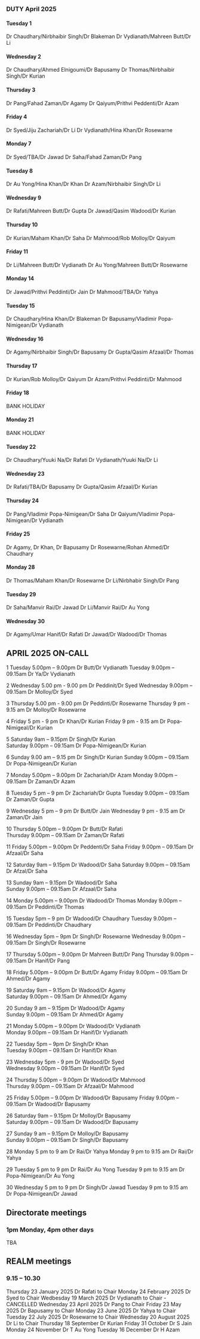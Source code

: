 

### DUTY April 2025

#### Tuesday 1
Dr Chaudhary/Nirbhaibir Singh/Dr Blakeman
Dr Vydianath/Mahreen Butt/Dr Li

#### Wednesday 2
Dr Chaudhary/Ahmed Elnigoumi/Dr Bapusamy
Dr Thomas/Nirbhaibir Singh/Dr Kurian

#### Thursday 3
Dr Pang/Fahad Zaman/Dr Agamy
Dr Qaiyum/Prithvi Peddenti/Dr Azam

#### Friday 4
Dr Syed/Jiju Zachariah/Dr Li
Dr Vydianath/Hina Khan/Dr Rosewarne

#### Monday 7
Dr Syed/TBA/Dr Jawad
Dr Saha/Fahad Zaman/Dr Pang

#### Tuesday 8
Dr Au Yong/Hina Khan/Dr Khan
Dr Azam/Nirbhaibir Singh/Dr Li

#### Wednesday 9
Dr Rafati/Mahreen Butt/Dr Gupta
Dr Jawad/Qasim Wadood/Dr Kurian

#### Thursday 10
Dr Kurian/Maham Khan/Dr Saha
Dr Mahmood/Rob Molloy/Dr Qaiyum

#### Friday 11
Dr Li/Mahreen Butt/Dr Vydianath
Dr Au Yong/Mahreen Butt/Dr Rosewarne

#### Monday 14
Dr Jawad/Prithvi Peddinti/Dr Jain
Dr Mahmood/TBA/Dr Yahya

#### Tuesday 15
Dr Chaudhary/Hina Khan/Dr Blakeman
Dr Bapusamy/Vladimir Popa-Nimigean/Dr Vydianath

#### Wednesday 16
Dr Agamy/Nirbhaibir Singh/Dr Bapusamy
Dr Gupta/Qasim Afzaal/Dr Thomas

#### Thursday 17
Dr Kurian/Rob Molloy/Dr Qaiyum
Dr Azam/Prithvi Peddinti/Dr Mahmood

#### Friday 18
BANK HOLIDAY

#### Monday 21
BANK HOLIDAY

#### Tuesday 22
Dr Chaudhary/Yuuki Na/Dr Rafati
Dr Vydianath/Yuuki Na/Dr Li

#### Wednesday 23
Dr Rafati/TBA/Dr Bapusamy
Dr Gupta/Qasim Afzaal/Dr Kurian

#### Thursday 24
Dr Pang/Vladimir Popa-Nimigean/Dr Saha
Dr Qaiyum/Vladimir Popa-Nimigean/Dr Vydianath

#### Friday 25
Dr Agamy, Dr Khan, Dr Bapusamy
Dr Rosewarne/Rohan Ahmed/Dr Chaudhary

#### Monday 28
Dr Thomas/Maham Khan/Dr Rosewarne
Dr Li/Nirbhabir Singh/Dr Pang

#### Tuesday 29
Dr Saha/Manvir Rai/Dr Jawad
Dr Li/Manvir Rai/Dr Au Yong

#### Wednesday 30
Dr Agamy/Umar Hanif/Dr Rafati
Dr Jawad/Dr Wadood/Dr Thomas

## APRIL 2025 ON-CALL

1	Tuesday	 5.00pm – 9.00pm	Dr Butt/Dr Vydianath
	Tuesday  9.00pm – 09.15am	Dr Ya/Dr Vydianath
 
2	Wednesday  5.00 pm - 9.00 pm 	Dr Peddinit/Dr Syed	
	Wednesday  9.00pm – 09.15am	Dr Molloy/Dr Syed

3	Thursday   5.00 pm - 9.00 pm	Dr Peddinti/Dr Rosewarne
	Thursday   9 pm - 9.15 am 	Dr Molloy/Dr Rosewarne	

4	Friday    5 pm - 9 pm 		Dr Khan/Dr Kurian
	Friday 	  9 pm - 9.15 am	Dr Popa-Nimigeal/Dr Kurian	

5	Saturday 9am – 9.15pm		Dr Singh/Dr Kurian	
	Saturday 9.00pm – 09.15am	Dr Popa-Nimigean/Dr Kurian	
  
6	Sunday 9.00 am – 9.15 pm	Dr Singh/Dr Kurian
	Sunday 9.00pm – 09.15am		Dr Popa-Nimigean/Dr Kurian
 
7	Monday 5.00pm – 9.00pm		Dr Zachariah/Dr Azam
	Monday 9.00pm – 09.15am		Dr Zaman/Dr Azam
 
8	Tuesday 5 pm – 9 pm		Dr Zachariah/Dr Gupta
	Tuesday 9.00pm – 09.15am	Dr Zaman/Dr Gupta
 
9	Wednesday 5 pm – 9 pm		Dr Butt/Dr Jain
	Wednesday 9 pm - 9.15 am	Dr Zaman/Dr Jain	
 
10	Thursday 5.00pm – 9.00pm	Dr Butt/Dr Rafati	
	Thursday 9.00pm – 09.15am	Dr Zaman/Dr Rafati	
 
11	Friday 5.00pm – 9.00pm		Dr Peddenti/Dr Saha
	Friday 9.00pm – 09.15am		Dr Afzaal/Dr Saha
 
12	Saturday 9am – 9.15pm		Dr Wadood/Dr Saha
	Saturday 9.00pm – 09.15am	Dr Afzal/Dr Saha	
 
13	Sunday 9am – 9.15pm		Dr Wadood/Dr Saha	
	Sunday 9.00pm – 09.15am		Dr Afzaal/Dr Saha	
 
14	Monday 5.00pm – 9.00pm		Dr Wadood/Dr Thomas	
	Monday 9.00pm – 09.15am		Dr Peddinti/Dr Thomas
 
15	Tuesday 5pm – 9 pm 		Dr Wadood/Dr Chaudhary
	Tuesday 9.00pm – 09.15am	Dr Peddinti/Dr Chaudhary	
 
16	Wednesday 5pm – 9pm		Dr Singh/Dr Rosewarne
	Wednesday 9.00pm – 09.15am	Dr Singh/Dr Rosewarne
 
17	Thursday 5.00pm – 9.00pm	Dr Mahreen Butt/Dr Pang
	Thursday 9.00pm – 09.15am	Dr Hanif/Dr Pang
 
18	Friday 5.00pm – 9.00pm		Dr Butt/Dr Agamy
	Friday 9.00pm – 09.15am		Dr Ahmed/Dr Agamy	
 
19	Saturday 9am – 9.15pm		Dr Wadood/Dr Agamy	
	Saturday 9.00pm – 09.15am	Dr Ahmed/Dr Agamy
 
20	Sunday 9 am – 9.15pm		Dr Wadood/Dr Agamy	
	Sunday 9.00pm – 09.15am		Dr Ahmed/Dr Agamy
 
21	Monday 5.00pm – 9.00pm		Dr Wadood/Dr Vydianath	
	Monday 9.00pm – 09.15am		Dr Hanif/Dr Vydianath
 
22	Tuesday 5pm – 9pm		Dr Singh/Dr Khan	
	Tuesday 9.00pm – 09.15am	Dr Hanif/Dr Khan
 
23	Wednesday 5pm - 9 pm		Dr Wadood/Dr Syed	
	Wednesday 9.00pm – 09.15am	Dr Hanif/Dr Syed
 
24	Thursday 5.00pm – 9.00pm	Dr Wadood/Dr Mahmood	
	Thursday 9.00pm – 09.15am	Dr Afzaal/Dr Mahmood	
 
25	Friday 5.00pm – 9.00pm		Dr Wadood/Dr Bapusamy
	Friday 9.00pm – 09.15am		Dr Wadood/Dr Bapusamy		

26	Saturday 9am – 9.15pm		Dr Molloy/Dr Bapusamy	
	Saturday 9.00pm – 09.15am	Dr Wadood/Dr Bapusamy
 
27	Sunday 9 am – 9.15pm		Dr Molloy/Dr Bapusamy	
	Sunday 9.00pm – 09.15am		Dr Singh/Dr Bapusamy

28	Monday 5 pm to 9 am		Dr Rai/Dr Yahya
	Monday 9 pm to 9.15 am		Dr Rai/Dr Yahya

29	Tuesday 5 pm to 9 pm		Dr Rai/Dr Au Yong
	Tuesday 9 pm to 9.15 am		Dr Popa-Nimigean/Dr Au Yong

30	Wednesday 5 pm to 9 pm		Dr Singh/Dr Jawad
	Tuesday 9 pm to 9.15 am		Dr Popa-Nimigean/Dr Jawad

## Directorate meetings  
### 1pm Monday, 4pm other days

TBA

## REALM meetings
### 9.15 – 10.30

Thursday 23 January 2025	Dr Rafati to Chair
Monday 24 February 2025		Dr Syed to Chair
Wedbesday 19 March 2025		Dr Vydianath to Chair - CANCELLED 
Wednesday 23 April 2025		Dr Pang to Chair
Friday 23 May 2025		Dr Bapusamy to Chair
Monday 23 June 2025		Dr Yahya to Chair
Tuesday 22 July 2025		Dr Rosewarne to Chair
Wednesday 20 August 2025	Dr Li to Chair
Thursday 18 September		Dr Kurian
Friday 31 October		Dr S Jain
Monday 24 November		Dr T Au Yong
Tuesday 16 December		Dr H Azam
